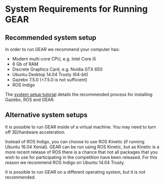 # System Requirements for Running GEAR #

## Recommended system setup
In order to run GEAR we recommend your computer has:

- Modern multi-core CPU, e.g. Intel Core i5
- 8 Gb of RAM
- Discrete Graphics Card, e.g. Nvidia GTX 650
- Ubuntu Desktop 14.04 Trusty (64-bit)
- Gazebo 7.5.0 (<7.5.0 is not sufficient)
- ROS Indigo

The [system setup tutorial](http://wiki.ros.org/ariac/Tutorials/SystemSetup) details the recommended process for installing Gazebo, ROS and GEAR.

## Alternative system setups

It is possible to run GEAR inside of a virtual machine. You may need to turn off 3D/hardware acceleration.

Instead of ROS Indigo, you can choose to use ROS Kinetic (if running Ubuntu 16.04 Xenial). GEAR can be run using ROS Kinetic, but as Kinetic is a more recent release of ROS there is a chance that not all packages that you wish to use for participating in the competition have been released. For this reason we recommend ROS Indigo on Ubuntu 14.04 Trusty.

It is possible to run GEAR on a different operating system, but it is not recommended.